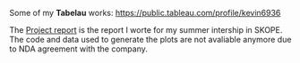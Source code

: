 [R coding example]:(R-Data-Wrangling.ipynb) 


Some of my **Tabelau** works: https://public.tableau.com/profile/kevin6936

The [Project report](README.md) is the report I worte for my summer intership in SKOPE. The code and data used to generate the plots are not avaliable anymore due to NDA agreement with the company.
